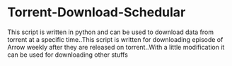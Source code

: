 # Torrent-Download-Schedular
This script is written in python and can be used to download data from torrent at a specific time..This script is written for downloading episode of Arrow weekly after they are released on torrent..With a little modification it can be used for downloading other stuffs
